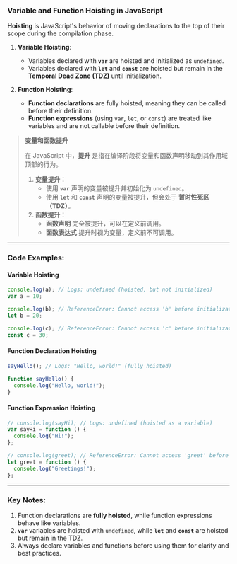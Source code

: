 ### Variable and Function Hoisting in JavaScript

<audio src="C:\Users\10691\Downloads\__Hoisting__ is.mp3"></audio>

**Hoisting** is JavaScript's behavior of moving declarations to the top of their scope during the compilation phase.

1. **Variable Hoisting**:
   - Variables declared with **`var`** are hoisted and initialized as `undefined`.
   - Variables declared with **`let`** and **`const`** are hoisted but remain in the **Temporal Dead Zone (TDZ)** until initialization.

2. **Function Hoisting**:
   - **Function declarations** are fully hoisted, meaning they can be called before their definition.
   - **Function expressions** (using `var`, `let`, or `const`) are treated like variables and are not callable before their definition.

> **变量和函数提升**  
>
> <audio src="C:\Users\10691\Downloads\在 JavaScript 中， (2).mp3"></audio>
>
> 在 JavaScript 中，**提升** 是指在编译阶段将变量和函数声明移动到其作用域顶部的行为。  
>
> 1. **变量提升**：  
>    - 使用 **`var`** 声明的变量被提升并初始化为 `undefined`。  
>    - 使用 **`let`** 和 **`const`** 声明的变量被提升，但会处于 **暂时性死区（TDZ）**。  
> 2. **函数提升**：  
>    - **函数声明** 完全被提升，可以在定义前调用。  
>    - **函数表达式** 提升时视为变量，定义前不可调用。

---

### Code Examples:

<audio src="C:\Users\10691\Downloads\这段代码展示了JavaScri (2).mp3"></audio>

#### **Variable Hoisting**
```javascript
console.log(a); // Logs: undefined (hoisted, but not initialized)
var a = 10;

console.log(b); // ReferenceError: Cannot access 'b' before initialization
let b = 20;

console.log(c); // ReferenceError: Cannot access 'c' before initialization
const c = 30;
```

#### **Function Declaration Hoisting**
```javascript
sayHello(); // Logs: "Hello, world!" (fully hoisted)

function sayHello() {
  console.log("Hello, world!");
}
```

#### **Function Expression Hoisting**
```javascript
// console.log(sayHi); // Logs: undefined (hoisted as a variable)
var sayHi = function () {
  console.log("Hi!");
};

// console.log(greet); // ReferenceError: Cannot access 'greet' before initialization
let greet = function () {
  console.log("Greetings!");
};
```

---

### Key Notes:
1. Function declarations are **fully hoisted**, while function expressions behave like variables.  
2. **`var`** variables are hoisted with `undefined`, while **`let`** and **`const`** are hoisted but remain in the TDZ.  
3. Always declare variables and functions before using them for clarity and best practices.